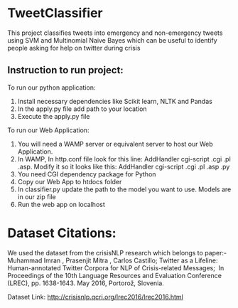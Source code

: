 # TweetClassifier
This project classifies tweets into emergency and non-emergency tweets using SVM and Multinomial Naive Bayes which can be useful to identify people asking for help on twitter during crisis

## Instruction to run project:

To run our python application:
1) Install necessary dependencies like Scikit learn, NLTK and Pandas
2) In the apply.py file add path to your location
3) Execute the apply.py file

To run our Web Application:
1) You will need a WAMP server or equivalent server to host our Web Application.
2) In WAMP, In http.conf file look for this line: AddHandler cgi-script .cgi .pl .asp. Modify it so it looks like this: AddHandler cgi-script .cgi .pl .asp .py
3) You need CGI dependency package for Python
4) Copy our Web App to htdocs folder
5) In classifier.py update the path to the model you want to use. Models are in our zip file
6) Run the web app on localhost

# Dataset Citations:
We used the dataset from the crisisNLP research which belongs to paper:-
Muhammad Imran , Prasenjit Mitra , Carlos Castillo; Twitter as a Lifeline: Human-annotated Twitter
Corpora for NLP of Crisis-related Messages; ​ In Proceedings of the 10th Language Resources and
Evaluation Conference (LREC), pp. 1638-1643. May 2016, Portorož, Slovenia.

Dataset Link: http://crisisnlp.qcri.org/lrec2016/lrec2016.html
